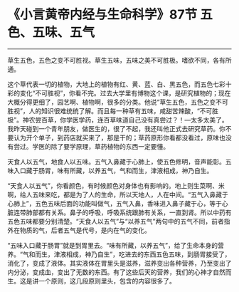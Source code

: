 # 《小言黄帝内经与生命科学》87节 五色、五味、五气

------

草生五色，五色之变不可胜视。草生五味，五味之美不可胜极。嗜欲不同，各有所通。

这个草代表一切的植物，大地上的植物有红、黄、蓝、白、黑五色，而五色七彩十彩的变化“不可胜视”，你看不完。过去大学里有博物这个课，是研究植物的；现在大概分得更细了，园艺啊、植物啊，很多的分类。他说“草生五色，五色之变不可胜视”，人的知识很难统统了解。而且每一种草有五味，咸甜苦辣酸，“不可胜极”。神农尝百草，你学医学药，连百草味道自己没有真尝过？！—太多太美了。我昨天碰到一个青年朋友，做医生的，很了不起，我还叫他正式去研究草药。你不要认为开个单子，到药店就买来了，那是干的；草药原形你看都没看过，原味也没有尝过。学医的除了要学原理，草药植物的东西一定要懂。

天食人以五气，地食人以五味。五气入鼻藏于心肺上，使五色修明，音声能彰。五味入口藏于肠胃，味有所藏，以养五气，气和而生，津液相成，神乃自生。

“天食人以五气”，你看颜色，有时候颜色对身体也有影响的。地上则生菜啊、米啊，给人五味来吃，都是为了人的生命，所以天地人，人在中间。“五气入鼻藏于心肺上”，五色五味后面的功能叫做气，五气入鼻，香味进入鼻子藏于心，等于心脏连带肺部都有关系。鼻子的呼吸，呼吸系统跟肺有关系，一直到肾。所以中药有五色五味都要分别清楚。“天食人以五气”与“以养五气”两句中的五气不同，前者指外在物质的气，后者五气是代号，是内在气的变化。

“五味入口藏于肠胃”就是到胃里去。“味有所藏，以养五气”，给了生命本身的营养。“气和而生，津液相成，神乃自生”，吃进去的东西五色五味，到肠胃接受了，消化了，变成了液体。其实液体在胃里头是滋养，滋养变出各种营养，乃至变出了内分泌，变成血，变出了无数的东西。有了这些后天的营养，我们的心神才自然而生。这是讲一个原则，这几段原则里头，包含的内容很多了。